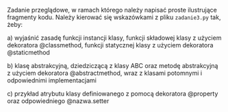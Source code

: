 Zadanie przeglądowe, w ramach którego należy napisać proste ilustrujące fragmenty kodu. Należy
kierować się wskazówkami z pliku `zadanie3.py` tak, żeby:

a) wyjaśnić zasadę funkcji instancji klasy, funkcji składowej klasy z użyciem dekoratora @classmethod,
funkcji statycznej klasy z użyciem dekoratora @staticmethod

b) klasę abstrakcyjną, dziedziczącą z klasy ABC oraz metodę abstrakcyjną z użyciem dekoratora
@abstractmethod, wraz z klasami potomnymi i odpowiednimi implementacjami

c) przykład atrybutu klasy definiowanego z pomocą dekoratora @property oraz odpowiedniego
@nazwa.setter
